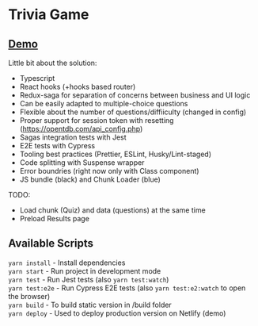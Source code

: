 # Trivia Game

## [Demo](https://trivia-game-mp.netlify.com/)

Little bit about the solution:

- Typescript
- React hooks (+hooks based router)
- Redux-saga for separation of concerns between business and UI logic
- Can be easily adapted to multiple-choice questions
- Flexible about the number of questions/diffiiculty (changed in config)
- Proper support for session token with resetting (https://opentdb.com/api_config.php)
- Sagas integration tests with Jest
- E2E tests with Cypress
- Tooling best practices (Prettier, ESLint, Husky/Lint-staged)
- Code splitting with Suspense wrapper
- Error boundries (right now only with Class component)
- JS bundle (black) and Chunk Loader (blue)

TODO:

- Load chunk (Quiz) and data (questions) at the same time
- Preload Results page

## Available Scripts

`yarn install` - Install dependencies  
`yarn start` - Run project in development mode  
`yarn test` - Run Jest tests (also `yarn test:watch`)  
`yarn test:e2e` - Run Cypress E2E tests (also `yarn test:e2:watch` to open the browser)  
`yarn build` - To build static version in /build folder  
`yarn deploy` - Used to deploy production version on Netlify (demo)
